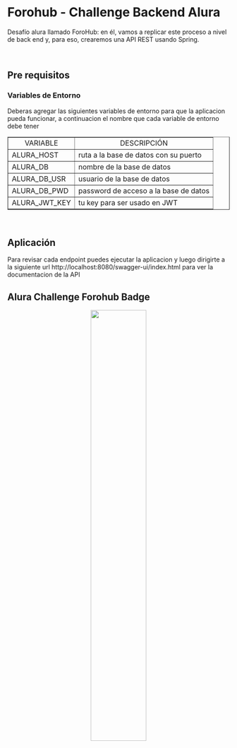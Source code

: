 # Forohub - Challenge Backend Alura

Desafío alura llamado ForoHub: en él, vamos a replicar este proceso a nivel de back end y, para eso, crearemos una API REST usando Spring.

<br>

## Pre requisitos

### Variables de Entorno

Deberas agregar las siguientes variables de entorno para que la aplicacion pueda funcionar, a continuacion el nombre que cada variable de entorno debe tener

<table border="1">
    <tr style="text-align: center;">
        <td>VARIABLE</td>
        <td>DESCRIPCIÓN</td>
    </tr>
    <tr>
        <td>ALURA_HOST</td>
        <td>ruta a la base de datos con su puerto</td>
    </tr>
    <tr>
        <td>ALURA_DB</td>
        <td>nombre de la base de datos</td>
    </tr>
    <tr>
        <td>ALURA_DB_USR</td>
        <td>usuario de la base de datos</td>
    </tr>
    <tr>
        <td>ALURA_DB_PWD</td>
        <td>password de acceso a la base de datos</td>
    </tr>
    <tr>
        <td>ALURA_JWT_KEY</td>
        <td>tu key para ser usado en JWT</td>
    </tr>
</table>

<br>

## Aplicación

Para revisar cada endpoint puedes ejecutar la aplicacion y luego dirigirte a la siguiente url http://localhost:8080/swagger-ui/index.html para ver la documentacion de la API

## Alura Challenge Forohub Badge

<p align="center" width="100%">
    <img width="50%" src="https://1drv.ms/i/c/16c4ec9011a16f89/IQPyGPPD-1oLQ4KuN29Tu6pNASilhwQoTSvsM6txfep9B94">
</p>